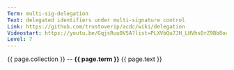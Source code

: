 ```yaml
---
Term: multi-sig-delegation
Text: delegated identifiers under multi-signature control
Link: https://github.com/trustoverip/acdc/wiki/delegation
Videostart: https://youtu.be/GqjsRuu0V5A?list=PLXVbQu7JH_LHVhs0rZ9Bb8ocyKlPljkaG&t=07m44s
Level: 7
---
```


{{ page.collection }} -- **{{ page.term }}**
   {{ page.text }} 
